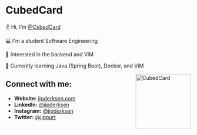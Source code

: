 # CubedCard

✌️ Hi, I’m [@CubedCard](https://www.linkedin.com/in/jipderksen/)

💻 I'm a student Software Engineering

👀 Interested in the backend and ViM

🌱 Currently learning Java (Spring Boot), Docker, and ViM

<div style="float: right; margin-left: 20px;">
  <img src="https://jipderksen.com/assets/me.jpeg" alt="CubedCard" width="150">
</div>

## Connect with me:

- **Website:** [jipderksen.com](https://jipderksen.com/)
- **LinkedIn:** [@jipderksen](https://www.linkedin.com/in/jipderksen/)
- **Instagram:** [@jipderksen](https://www.instagram.com/jipderksen/)
- **Twitter:** [@jippurt](https://twitter.com/jippurt)



<!---
CubedCard/CubedCard is a ✨ special ✨ repository because its `README.md` (this file) appears on your GitHub profile.
You can click the Preview link to take a look at your changes.
--->
